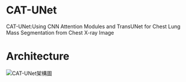 # CAT-UNet
CAT-UNet:Using CNN Attention Modules and TransUNet for Chest Lung Mass Segmentation from Chest X-ray Image

# Architecture 
![CAT-UNet架構圖](https://user-images.githubusercontent.com/109962468/189515819-4d99263c-6f5f-4ab1-a03b-c9d0d9a84983.PNG)
